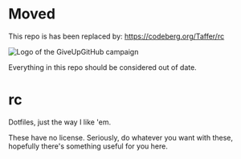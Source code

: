 # Moved

This repo is has been replaced by: https://codeberg.org/Taffer/rc

![Logo of the GiveUpGitHub campaign](https://sfconservancy.org/img/GiveUpGitHub.png)

Everything in this repo should be considered out of date.

# rc

Dotfiles, just the way I like &#39;em.

These have no license. Seriously, do whatever you want with these, hopefully
there's something useful for you here.
